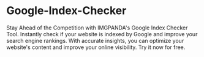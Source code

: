 # Google-Index-Checker
Stay Ahead of the Competition with IMGPANDA's Google Index Checker Tool. Instantly check if your website is indexed by Google and improve your search engine rankings. With accurate insights, you can optimize your website's content and improve your online visibility. Try it now for free.
